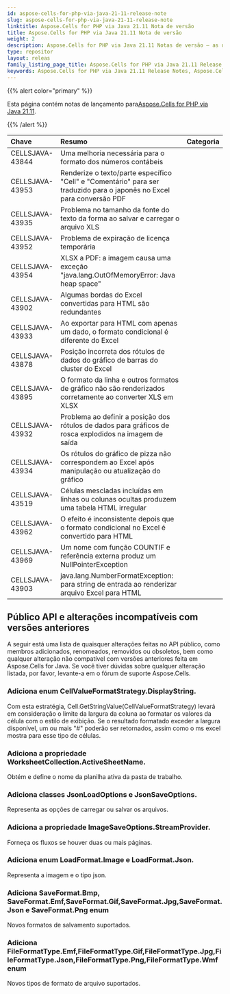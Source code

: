 ```yaml
---
id: aspose-cells-for-php-via-java-21-11-release-note
slug: aspose-cells-for-php-via-java-21-11-release-note
linktitle: Aspose.Cells for PHP via Java 21.11 Nota de versão
title: Aspose.Cells for PHP via Java 21.11 Nota de versão
weight: 2
description: Aspose.Cells for PHP via Java 21.11 Notas de versão – as últimas melhorias, novos recursos e correções
type: repositor
layout: releas
family_listing_page_title: Aspose.Cells for PHP via Java 21.11 Release Note
keywords: Aspose.Cells for PHP via Java 21.11 Release Notes, Aspose.Cells for PHP via Java 21.11 updates and fixe
---
```

{{% alert color="primary" %}}

 Esta página contém notas de lançamento para[Aspose.Cells for PHP via Java 21.11](https://releases.aspose.com/cells/php/new-releases/aspose.cells-for-php-via-java-21.11/).

{{% /alert %}}

|**Chave**|**Resumo**|**Categoria**|
| :- | :- | :- |
|CELLSJAVA-43844| Uma melhoria necessária para o formato dos números contábeis|
|CELLSJAVA-43953|Renderize o texto/parte específico "Cell" e "Comentário" para ser traduzido para o japonês no Excel para conversão PDF|
|CELLSJAVA-43935|Problema no tamanho da fonte do texto da forma ao salvar e carregar o arquivo XLS|
|CELLSJAVA-43952|Problema de expiração de licença temporária|
|CELLSJAVA-43954|XLSX a PDF: a imagem causa uma exceção "java.lang.OutOfMemoryError: Java heap space"|
|CELLSJAVA-43902|Algumas bordas do Excel convertidas para HTML são redundantes|
|CELLSJAVA-43933|Ao exportar para HTML com apenas um dado, o formato condicional é diferente do Excel|
|CELLSJAVA-43878| Posição incorreta dos rótulos de dados do gráfico de barras do cluster do Excel|
|CELLSJAVA-43895|O formato da linha e outros formatos de gráfico não são renderizados corretamente ao converter XLS em XLSX|
|CELLSJAVA-43932|Problema ao definir a posição dos rótulos de dados para gráficos de rosca explodidos na imagem de saída|
|CELLSJAVA-43934|Os rótulos do gráfico de pizza não correspondem ao Excel após manipulação ou atualização do gráfico|
|CELLSJAVA-43519|Células mescladas incluídas em linhas ou colunas ocultas produzem uma tabela HTML irregular|
|CELLSJAVA-43962|O efeito é inconsistente depois que o formato condicional no Excel é convertido para HTML|
|CELLSJAVA-43969|Um nome com função COUNTIF e referência externa produz um NullPointerException|
|CELLSJAVA-43903|java.lang.NumberFormatException: para string de entrada ao renderizar arquivo Excel para HTML|

##  **Público API e alterações incompatíveis com versões anteriores**

A seguir está uma lista de quaisquer alterações feitas no API público, como membros adicionados, renomeados, removidos ou obsoletos, bem como qualquer alteração não compatível com versões anteriores feita em Aspose.Cells for Java. Se você tiver dúvidas sobre qualquer alteração listada, por favor, levante-a em o fórum de suporte Aspose.Cells.

###  **Adiciona enum CellValueFormatStrategy.DisplayString.**

Com esta estratégia, Cell.GetStringValue(CellValueFormatStrategy) levará em consideração o limite da largura da coluna ao formatar os valores da célula com o estilo de exibição. Se o resultado formatado exceder a largura disponível, um ou mais "#" poderão ser retornados, assim como o ms excel mostra para esse tipo de células.

###  **Adiciona a propriedade WorksheetCollection.ActiveSheetName.**

Obtém e define o nome da planilha ativa da pasta de trabalho.

###  **Adiciona classes JsonLoadOptions e JsonSaveOptions.**

Representa as opções de carregar ou salvar os arquivos.

###  **Adiciona a propriedade ImageSaveOptions.StreamProvider.**

Forneça os fluxos se houver duas ou mais páginas.

###  **Adiciona enum LoadFormat.Image e LoadFormat.Json.**

Representa a imagem e o tipo json.

###  **Adiciona SaveFormat.Bmp, SaveFormat.Emf,SaveFormat.Gif,SaveFormat.Jpg,SaveFormat.Json e SaveFormat.Png enum**

Novos formatos de salvamento suportados.

###  **Adiciona FileFormatType.Emf,FileFormatType.Gif,FileFormatType.Jpg,FileFormatType.Json,FileFormatType.Png,FileFormatType.Wmf enum**

Novos tipos de formato de arquivo suportados.


